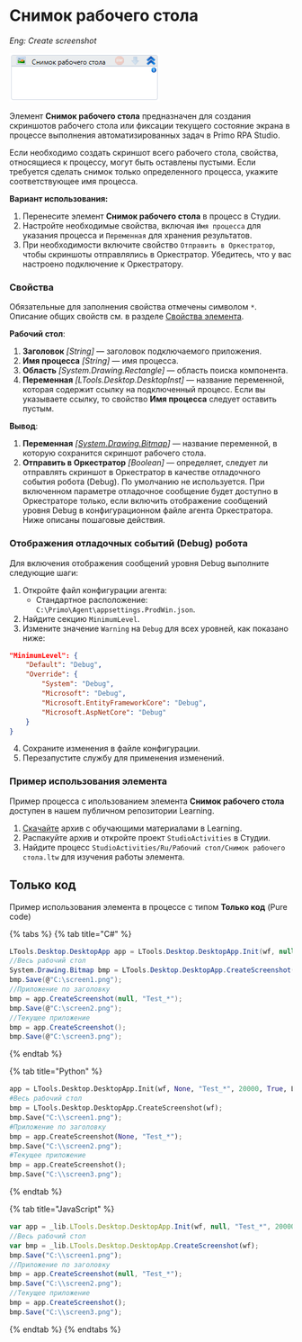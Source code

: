 # Снимок рабочего стола

*Eng: Create screenshot*

![](<../../../.gitbook/assets/image (124).png>)

Элемент **Снимок рабочего стола** предназначен для создания скриншотов рабочего стола или фиксации текущего состояние экрана в процессе выполнения автоматизированных задач в Primo RPA Studio.  

Если необходимо создать скриншот всего рабочего стола, свойства, относящиеся к процессу, могут быть оставлены пустыми. Если требуется сделать снимок только определенного процесса, укажите соответствующее имя процесса.

**Вариант использования:**

1. Перенесите элемент **Снимок рабочего стола** в процесс в Студии.
2. Настройте необходимые свойства, включая `Имя процесса` для указания процесса и `Переменная` для хранения результатов.
3. При необходимости включите свойство `Отправить в Оркестратор`, чтобы скриншоты отправлялись в Оркестратор. Убедитесь, что у вас настроено подключение к Оркестратору.



### Свойства

Обязательные для заполнения свойства отмечены символом `*`. Описание общих свойств см. в разделе [Свойства элемента](https://docs.primo-rpa.ru/primo-rpa/primo-studio/process/elements#svoistva-elementa).

**Рабочий стол**:

1. **Заголовок** *[String]* — заголовок подключаемого приложения.
1. **Имя процесса** *[String]* — имя процесса.
1. **Область** *[System.Drawing.Rectangle]* — область поиска компонента.
1. **Переменная** *[LTools.Desktop.DesktopInst]* — название переменной, которая содержит ссылку на подключенный процесс. Если вы указываете ссылку, то свойство **Имя процесса** следует оставить пустым.                  

**Вывод**:

1. **Переменная** *[[System.Drawing.Bitmap](https://learn.microsoft.com/ru-ru/dotnet/api/system.drawing.bitmap?view=netframework-4.8)]* — название переменной, в которую сохранится скриншот рабочего стола.
1. **Отправить в Оркестратор** *[Boolean]* — определяет, следует ли отправлять скриншот в Оркестратор в качестве отладочного события робота (Debug). По умолчанию не используется. При включенном параметре отладочное сообщение будет доступно в Оркестраторе только, если включить отображение сообщений уровня Debug в конфигурационном файле агента Оркестратора. Ниже описаны пошаговые действия.



### Отображения отладочных событий (Debug) робота

Для включения отображения сообщений уровня Debug выполните следующие шаги:

1. Откройте файл конфигурации агента: 
   - Стандартное расположение: `C:\Primo\Agent\appsettings.ProdWin.json`.
2. Найдите секцию `MinimumLevel`.
3. Измените значение `Warning` на `Debug` для всех уровней, как показано ниже:

```json
"MinimumLevel": {
    "Default": "Debug",
    "Override": {
        "System": "Debug",
        "Microsoft": "Debug",
        "Microsoft.EntityFrameworkCore": "Debug",
        "Microsoft.AspNetCore": "Debug"
    }
}
```

4. Сохраните изменения в файле конфигурации.
5. Перезапустите службу для применения изменений.


###  Пример использования элемента

Пример процесса с ипользованием элемента **Снимок рабочего стола** доступен в нашем публичном репозитории Learning. 

1. [Скачайте](https://github.com/PrimoRPA/Learning/archive/refs/heads/master.zip) архив с обучающими материалами в Learning.
2. Распакуйте архив и откройте проект `StudioActivities` в Студии.
3. Найдите процесс `StudioActivities/Ru/Рабочий стол/Снимок рабочего стола.ltw` для изучения работы элемента.

## Только код

Пример использования элемента в процессе с типом **Только код** (Pure code)

{% tabs %}
{% tab title="C#" %}
```csharp
LTools.Desktop.DesktopApp app = LTools.Desktop.DesktopApp.Init(wf, null, "Test_*", 20000, true, LTools.Desktop.Model.DesktopTypes.UIAUTOMATION);
//Весь рабочий стол
System.Drawing.Bitmap bmp = LTools.Desktop.DesktopApp.CreateScreenshot(wf);
bmp.Save(@"C:\screen1.png");
//Приложение по заголовку
bmp = app.CreateScreenshot(null, "Test_*");
bmp.Save(@"C:\screen2.png");
//Текущее приложение
bmp = app.CreateScreenshot();
bmp.Save(@"C:\screen3.png");
```
{% endtab %}

{% tab title="Python" %}
```python
app = LTools.Desktop.DesktopApp.Init(wf, None, "Test_*", 20000, True, LTools.Desktop.Model.DesktopTypes.UIAUTOMATION)
#Весь рабочий стол
bmp = LTools.Desktop.DesktopApp.CreateScreenshot(wf);
bmp.Save("C:\\screen1.png");
#Приложение по заголовку
bmp = app.CreateScreenshot(None, "Test_*");
bmp.Save("C:\\screen2.png");
#Текущее приложение
bmp = app.CreateScreenshot();
bmp.Save("C:\\screen3.png");
```
{% endtab %}

{% tab title="JavaScript" %}
```javascript
var app = _lib.LTools.Desktop.DesktopApp.Init(wf, null, "Test_*", 20000, true, _lib.LTools.Desktop.Model.DesktopTypes.UIAUTOMATION);
//Весь рабочий стол
var bmp = _lib.LTools.Desktop.DesktopApp.CreateScreenshot(wf);
bmp.Save("C:\\screen1.png");
//Приложение по заголовку
bmp = app.CreateScreenshot(null, "Test_*");
bmp.Save("C:\\screen2.png");
//Текущее приложение
bmp = app.CreateScreenshot();
bmp.Save("C:\\screen3.png");
```
{% endtab %}
{% endtabs %}


